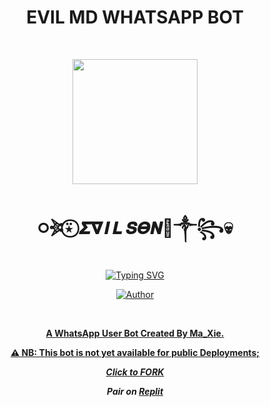 <div align="center">
<h1><b>EVIL MD WHATSAPP BOT</b></h1><br>
 <div align="center">
<p align="center"><img src=["(https://telegra.ph/file/f2a5f112d6196ae567ee3.jpg)"] width="200" style="margin-left: auto;margin-right: auto;display: block;">
</p>
<h1 align="center">᳃𖤇⍣⃝ 𝞢𝝯𝞘𝙇 𝙎𝞗𝞜👿༒꧂💀</h1>
</p>
<a href="https://git.io/typing-svg"><img src="https://readme-typing-svg.demolab.com?font=Ribeye&size=50&pause=1000&color=F710B1&center=true&width=910&height=100&lines=I+Am+EVIL-MD;MULTI+DEVICE+WHATSAPP+BOT;CREATED+AND+SERVICED+BY...;MA_XIE;Built+for+Infinity+links;COMING+SOON;HAIL+MA_XIE+😤." alt="Typing SVG" /></a>
<p align="center"><a href="https://github.com/M-axie"><img title="Author" src="https://img.shields.io/badge/OWNER-MA_XIE-red.svg?color=54aeff&style=for-the-badge&logo=github" /></p><br>


**A WhatsApp User Bot Created By Ma_Xie.**

**⚠️ NB: This bot is not yet available for public Deployments;**

 ***Click to [FORK](https://github.com/M-axie/Evil-md/fork)***

_**Pair on [Replit ](https://replit.com/@mistamawada/MaXieM-axie?s=app)**_

